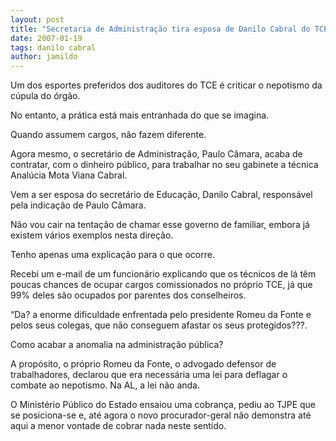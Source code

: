 ```yaml
---
layout: post
title: "Secretaria de Administração tira esposa de Danilo Cabral do TCE para cargo de assessoria"
date: 2007-01-19
tags: danilo cabral
author: jamildo
---
```

Um dos esportes preferidos dos auditores do TCE &eacute; criticar o nepotismo da c&uacute;pula do &oacute;rg&atilde;o.

No entanto, a pr&aacute;tica est&aacute; mais entranhada do que se imagina.

Quando assumem cargos, n&atilde;o fazem diferente.

Agora mesmo, o secret&aacute;rio de Administra&ccedil;&atilde;o, Paulo C&acirc;mara, acaba de contratar, com o dinheiro p&uacute;blico, para trabalhar no seu gabinete a t&eacute;cnica Anal&uacute;cia Mota Viana Cabral.

Vem a ser esposa do secret&aacute;rio de Educa&ccedil;&atilde;o, Danilo Cabral, respons&aacute;vel pela indica&ccedil;&atilde;o de Paulo C&acirc;mara.

N&atilde;o vou cair na tenta&ccedil;&atilde;o de chamar esse governo de familiar, embora j&aacute; existem v&aacute;rios exemplos nesta dire&ccedil;&atilde;o.

Tenho apenas uma explica&ccedil;&atilde;o para o que ocorre.

Recebi um e-mail de um funcion&aacute;rio explicando que os t&eacute;cnicos de l&aacute; t&ecirc;m poucas chances de ocupar cargos comissionados no pr&oacute;prio TCE, j&aacute; que 99% deles s&atilde;o ocupados por parentes dos conselheiros.

&ldquo;Da? a enorme dificuldade enfrentada pelo presidente Romeu da Fonte e pelos seus colegas, que n&atilde;o conseguem afastar os seus protegidos???.

Como acabar a anomalia na administra&ccedil;&atilde;o p&uacute;blica?

A prop&oacute;sito, o pr&oacute;prio Romeu da Fonte, o advogado defensor de trabalhadores, declarou que era necess&aacute;ria uma lei para deflagar o combate ao nepotismo. Na AL, a lei n&atilde;o anda.

O Minist&eacute;rio P&uacute;blico do Estado ensaiou uma cobran&ccedil;a, pediu ao TJPE que se posiciona-se e, at&eacute; agora o novo procurador-geral n&atilde;o demonstra at&eacute; aqui a menor vontade de cobrar nada neste sentido.